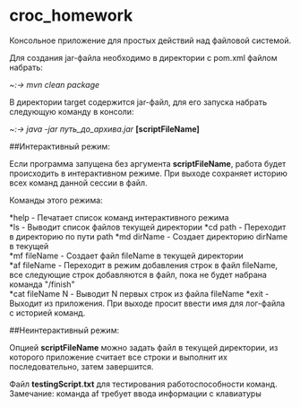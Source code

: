 # croc_homework

Консольное приложение для простых действий над файловой системой.

Для создания jar-файла необходимо в директории с pom.xml файлом набрать:

*~:-> mvn clean package*

В директории target содержится jar-файл, для его запуска набрать следующую команду в консоли:
 
 *~:-> java -jar путь_до_архива.jar* **[scriptFileName]**  

##Интерактивный режим:

Если программа запущена без аргумента **scriptFileName**, работа будет происходить в интерактивном режиме. При выходе сохраняет историю всех команд данной сессии в файл.

Команды этого режима:

*help -          Печатает список команд интерактивного режима    
*ls -            Выводит список файлов текущей директории
*cd path -       Переходит в директорию по пути path
*md dirName -        Создает директорию dirName в текущей     
*mf fileName -       Создает файл fileName в текущей директории   
*af fileName -       Переходит в режим добавления строк в файл fileName, все следующие строк добавляются в файл, пока не будет набрана команда "/finish"             
*cat fileName N -    Выводит N первых строк из файла fileName
*exit -           Выходит из приложения. При выходе просит ввести имя для лог-файла с историей команд.  

##Неинтерактивный режим:

Опцией **scriptFileName** можно задать файл в текущей директории, из которого приложение считает все строки 
и выполнит их последовательно, затем завершится.

Файл **testingScript.txt** для тестирования работоспособности команд. Замечание: команда af требует ввода информации с клавиатуры
